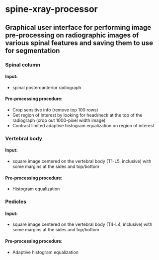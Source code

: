 # spine-xray-processor
## Graphical user interface for performing image pre-processing on radiographic images of various spinal features and saving them to use for segmentation
### Spinal column
#### Input:
- spinal posteroanterior radiograph

#### Pre-processing procedure:
- Crop sensitive info (remove top 100 rows)
- Get region of interest by looking for head/neck at the top of the radiograph (crop out 1000-pixel width image)
- Contrast limited adaptive histogram equalization on region of interest

### Vertebral body
#### Input:
- square image centered on the vertebral body (T1-L5, inclusive) with some margins at the sides and top/bottom

#### Pre-processing procedure:
- Histogram equalization

### Pedicles
#### Input:
- square image centered on the vertebral body (T4-L4, inclusive) with some margins at the sides and top/bottom

#### Pre-processing procedure:
- Adaptive histogram equalization
